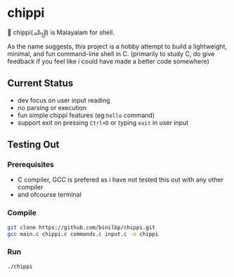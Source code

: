# chippi 

🐚 chippi(ചിപ്പി) is Malayalam for shell.

As the name suggests, this project is a hobby attempt to build a lightweight, minimal, and fun command-line shell in C. (primarily to study C, do give feedback if you feel like i could have made a better code somewhere)


## Current Status 
- dev focus on user input reading
- no parsing or execution
- fun simple chippi features (eg:`hello` command)
- support exit on pressing `Ctrl+D` or typing `exit` in user input

## Testing Out

### Prerequisites
- C compiler, GCC is prefered as i have not tested this out with any other compiler
- and ofcourse terminal

### Compile 
```bash
git clone https://github.com/binilbp/chippi.git
gcc main.c chippi.c commands.c input.c -o chippi
```
### Run
```
./chippi
```

